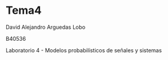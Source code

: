 # Tema4

David Alejandro Arguedas Lobo

B40536

Laboratorio 4 - Modelos probabilísticos de señales y sistemas

